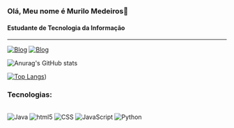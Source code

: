 

### Olá, Meu nome é Murilo Medeiros👋
<h4>Estudante de Tecnologia da Informação</h4>
<hr>

[![Blog](https://img.shields.io/badge/Instagram-E4405F?style=for-the-badge&logo=instagram&logoColor=white)](https://www.instagram.com/ft_medeiros/)
[![Blog](https://img.shields.io/badge/LinkedIn-0077B5?style=for-the-badge&logo=linkedin&logoColor=white)](linkedin.com/in/murilo-medeiros-745917314)

![Anurag's GitHub stats](https://github-readme-stats.vercel.app/api?username=Medeirosvdd&show_icons=true&theme=dark)

[![Top Langs](https://github-readme-stats.vercel.app/api/top-langs/?username=anuraghazra)](https://github.com/Medeirosvdd))

### Tecnologias:

<div style="display: inline_block"><br>
  <img alig="center" alt="Java" src="https://img.shields.io/badge/Java-ED8B00?style=for-the-badge&logo=openjdk&logoColor=white"/>
  <img alig="center" alt="html5" src="https://img.shields.io/badge/HTML-239120?style=for-the-badge&logo=html5&logoColor=white"/>
  <img alig="center" alt="CSS" src="https://img.shields.io/badge/CSS-239120?&style=for-the-badge&logo=css3&logoColor=white"/>
  <img alig="center" alt="JavaScript" src="https://img.shields.io/badge/JavaScript-F7DF1E?style=for-the-badge&logo=javascript&logoColor=black"/>
  <img alig="center" alt="Python" src="https://img.shields.io/badge/Python-3776AB?style=for-the-badge&logo=python&logoColor=white"/>
</div>



<!-- [![Blog]()]() -->
<!-- https://github.com/Medeirosvdd -->
